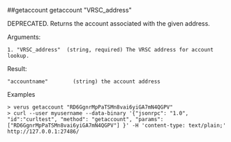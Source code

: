 ##getaccount
getaccount "VRSC_address"

DEPRECATED. Returns the account associated with the given address.

Arguments:
```
1. "VRSC_address"  (string, required) The VRSC address for account lookup.

```
Result:
```
"accountname"        (string) the account address

```
Examples
```
> verus getaccount "RD6GgnrMpPaTSMn8vai6yiGA7mN4QGPV"
> curl --user myusername --data-binary '{"jsonrpc": "1.0", "id":"curltest", "method": "getaccount", "params": ["RD6GgnrMpPaTSMn8vai6yiGA7mN4QGPV"] }' -H 'content-type: text/plain;' http://127.0.0.1:27486/

```
